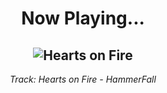 <div align="center"> 
<h1>Now Playing...</h1>

![Hearts on Fire](https://i.scdn.co/image/ab67616d00001e02bceefa541bb181ec0b8d32e4)
--
_<p>Track: Hearts on Fire - HammerFall </p>_
</div>
